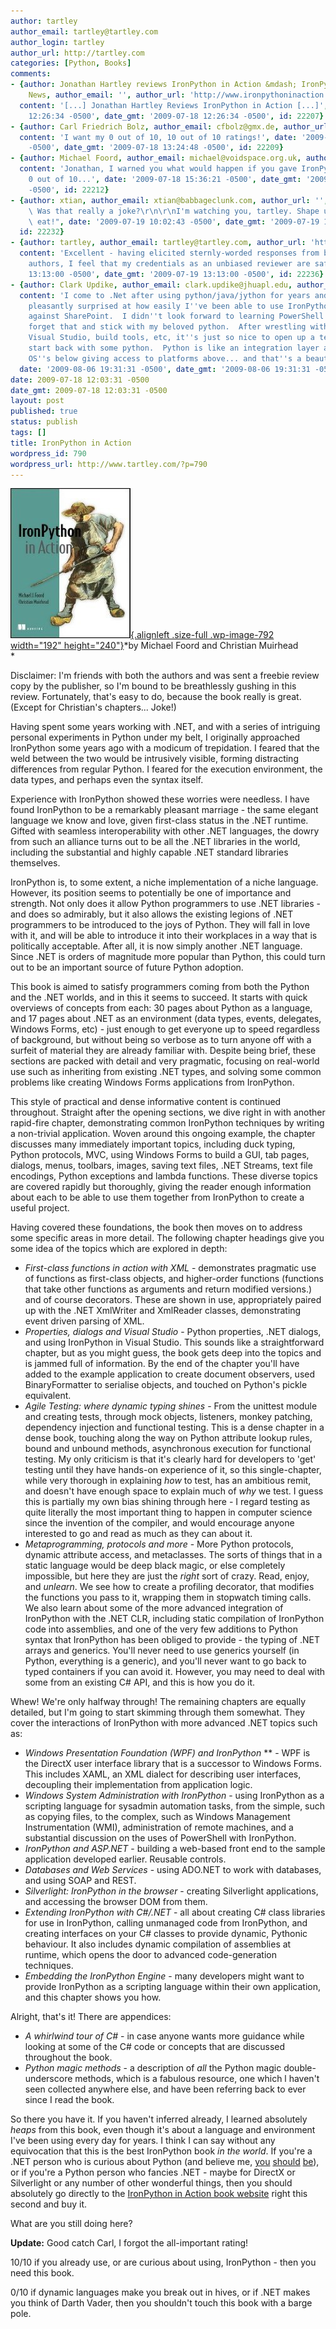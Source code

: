 ```yaml
---
author: tartley
author_email: tartley@tartley.com
author_login: tartley
author_url: http://tartley.com
categories: [Python, Books]
comments:
- {author: Jonathan Hartley reviews IronPython in Action &mdash; IronPython in Action
    News, author_email: '', author_url: 'http://www.ironpythoninaction.com/news/2009/7/18/jonathan-hartley-reviews-ironpython-in-action',
  content: '[...] Jonathan Hartley Reviews IronPython in Action [...]', date: '2009-07-18
    12:26:34 -0500', date_gmt: '2009-07-18 12:26:34 -0500', id: 22207}
- {author: Carl Friedrich Bolz, author_email: cfbolz@gmx.de, author_url: 'http://codespeak.net/~cfbolz/',
  content: 'I want my 0 out of 10, 10 out of 10 ratings!', date: '2009-07-18 13:24:48
    -0500', date_gmt: '2009-07-18 13:24:48 -0500', id: 22209}
- {author: Michael Foord, author_email: michael@voidspace.org.uk, author_url: 'http://www.ironpythoninaction.com/',
  content: 'Jonathan, I warned you what would happen if you gave IronPython in Action
    0 out of 10...', date: '2009-07-18 15:36:21 -0500', date_gmt: '2009-07-18 15:36:21
    -0500', id: 22212}
- {author: xtian, author_email: xtian@babbageclunk.com, author_url: '', content: "Hey!\
    \ Was that really a joke?\r\n\r\nI'm watching you, tartley. Shape up, or you don't\
    \ eat!", date: '2009-07-19 10:02:43 -0500', date_gmt: '2009-07-19 10:02:43 -0500',
  id: 22232}
- {author: tartley, author_email: tartley@tartley.com, author_url: 'http://tartley.com',
  content: 'Excellent - having elicited sternly-worded responses from both of the
    authors, I feel that my credentials as an unbiased reviewer are safe.', date: '2009-07-19
    13:13:00 -0500', date_gmt: '2009-07-19 13:13:00 -0500', id: 22236}
- {author: Clark Updike, author_email: clark.updike@jhuapl.edu, author_url: 'http://clarkupdike.blogspot.com',
  content: 'I come to .Net after using python/java/jython for years and I have been
    pleasantly surprised at how easily I''ve been able to use IronPython to script
    against SharePoint.  I didn''t look forward to learning PowerShell and now I can
    forget that and stick with my beloved python.  After wrestling with C#, Asp.Net,
    Visual Studio, build tools, etc, it''s just so nice to open up a text editor an
    start back with some python.  Python is like an integration layer abstracting
    OS''s below giving access to platforms above... and that''s a beautiful thing.',
  date: '2009-08-06 19:31:31 -0500', date_gmt: '2009-08-06 19:31:31 -0500', id: 22549}
date: 2009-07-18 12:03:31 -0500
date_gmt: 2009-07-18 12:03:31 -0500
layout: post
published: true
status: publish
tags: []
title: IronPython in Action
wordpress_id: 790
wordpress_url: http://www.tartley.com/?p=790
---
```


[![ironpython-in-action](/assets/2009/07/ironpython-in-action.jpg "ironpython-in-action"){.alignleft
.size-full .wp-image-792 width="192"
height="240"}](http://www.amazon.co.uk/IronPython-Action-Michael-Foord/dp/1933988339)*by
Michael Foord and Christian Muirhead\
*

Disclaimer: I'm friends with both the authors and was sent a freebie
review copy by the publisher, so I'm bound to be breathlessly gushing in
this review. Fortunately, that's easy to do, because the book really is
great. (Except for Christian's chapters... Joke!)

Having spent some years working with .NET, and with a series of
intriguing personal experiments in Python under my belt, I originally
approached IronPython some years ago with a modicum of trepidation. I
feared that the weld between the two would be intrusively visible,
forming distracting differences from regular Python. I feared for the
execution environment, the data types, and perhaps even the syntax
itself.

Experience with IronPython showed these worries were needless. I have
found IronPython to be a remarkably pleasant marriage - the same elegant
language we know and love, given first-class status in the .NET runtime.
Gifted with seamless interoperability with other .NET languages, the
dowry from such an alliance turns out to be all the .NET libraries in
the world, including the substantial and highly capable .NET standard
libraries themselves.

IronPython is, to some extent, a niche implementation of a niche
language. However, its position seems to potentially be one of
importance and strength. Not only does it allow Python programmers to
use .NET libraries - and does so admirably, but it also allows the
existing legions of .NET programmers to be introduced to the joys of
Python. They will fall in love with it, and will be able to introduce it
into their workplaces in a way that is politically acceptable. After
all, it is now simply another .NET language. Since .NET is orders of
magnitude more popular than Python, this could turn out to be an
important source of future Python adoption.

This book is aimed to satisfy programmers coming from both the Python
and the .NET worlds, and in this it seems to succeed. It starts with
quick overviews of concepts from each: 30 pages about Python as a
language, and 17 pages about .NET as an environment (data types, events,
delegates, Windows Forms, etc) - just enough to get everyone up to speed
regardless of background, but without being so verbose as to turn anyone
off with a surfeit of material they are already familiar with. Despite
being brief, these sections are packed with detail and very pragmatic,
focusing on real-world use such as inheriting from existing .NET types,
and solving some common problems like creating Windows Forms
applications from IronPython.

This style of practical and dense informative content is continued
throughout. Straight after the opening sections, we dive right in with
another rapid-fire chapter, demonstrating common IronPython techniques
by writing a non-trivial application. Woven around this ongoing example,
the chapter discusses many immediately important topics, including duck
typing, Python protocols, MVC, using Windows Forms to build a GUI, tab
pages, dialogs, menus, toolbars, images, saving text files, .NET
Streams, text file encodings, Python exceptions and lambda functions.
These diverse topics are covered rapidly but thoroughly, giving the
reader enough information about each to be able to use them together
from IronPython to create a useful project.

Having covered these foundations, the book then moves on to address some
specific areas in more detail. The following chapter headings give you
some idea of the topics which are explored in depth:

-   *First-class functions in action with XML* - demonstrates pragmatic
    use of functions as first-class objects, and higher-order functions
    (functions that take other functions as arguments and return
    modified versions.) and of course decorators. These are shown in
    use, appropriately paired up with the .NET XmlWriter and XmlReader
    classes, demonstrating event driven parsing of XML.
-   *Properties, dialogs and Visual Studio* - Python properties, .NET
    dialogs, and using IronPython in Visual Studio. This sounds like a
    straightforward chapter, but as you might guess, the book gets deep
    into the topics and is jammed full of information. By the end of the
    chapter you'll have added to the example application to create
    document observers, used BinaryFormatter to serialise objects, and
    touched on Python's pickle equivalent.
-   *Agile Testing: where dynamic typing shines* - From the unittest
    module and creating tests, through mock objects, listeners, monkey
    patching, dependency injection and functional testing. This is a
    dense chapter in a dense book, touching along the way on Python
    attribute lookup rules, bound and unbound methods, asynchronous
    execution for functional testing. My only criticism is that it's
    clearly hard for developers to 'get' testing until they have
    hands-on experience of it, so this single-chapter, while very
    thorough in explaining *how* to test, has an ambitious remit, and
    doesn't have enough space to explain much of *why* we test. I guess
    this is partially my own bias shining through here - I regard
    testing as quite literally the most important thing to happen in
    computer science since the invention of the compiler, and would
    encourage anyone interested to go and read as much as they can about
    it.
-   *Metaprogramming, protocols and more* - More Python protocols,
    dynamic attribute access, and metaclasses. The sorts of things that
    in a static language would be deep black magic, or else completely
    impossible, but here they are just the *right* sort of crazy. Read,
    enjoy, and *unlearn*. We see how to create a profiling decorator,
    that modifies the functions you pass to it, wrapping them in
    stopwatch timing calls. We also learn about some of the more
    advanced integration of IronPython with the .NET CLR, including
    static compilation of IronPython code into assemblies, and one of
    the very few additions to Python syntax that IronPython has been
    obliged to provide - the typing of .NET arrays and generics. You'll
    never need to use generics yourself (in Python, everything is a
    generic), and you'll never want to go back to typed containers if
    you can avoid it. However, you may need to deal with some from an
    existing C\# API, and this is how you do it.

Whew! We're only halfway through! The remaining chapters are equally
detailed, but I'm going to start skimming through them somewhat. They
cover the interactions of IronPython with more advanced .NET topics such
as:

-   *Windows Presentation Foundation (WPF) and IronPython* ** - WPF is
    the DirectX user interface library that is a successor to Windows
    Forms. This includes XAML, an XML dialect for describing user
    interfaces, decoupling their implementation from application logic.
-   *Windows System Administration with IronPython* - using IronPython
    as a scripting language for sysadmin automation tasks, from the
    simple, such as copying files, to the complex, such as Windows
    Management Instrumentation (WMI), administration of remote machines,
    and a substantial discussion on the uses of PowerShell with
    IronPython.
-   *IronPython and* *ASP.NET* - building a web-based front end to the
    sample application developed earlier. Reusable controls.
-   *Databases and Web Services* - using ADO.NET to work with databases,
    and using SOAP and REST.
-   *Silverlight: IronPython in the browser* - creating Silverlight
    applications, and accessing the browser DOM from them.
-   *Extending IronPython with C\#/.NET* - all about creating C\# class
    libraries for use in IronPython, calling unmanaged code from
    IronPython, and creating interfaces on your C\# classes to provide
    dynamic, Pythonic behaviour. It also includes dynamic compilation of
    assemblies at runtime, which opens the door to advanced
    code-generation techniques.
-   *Embedding the IronPython Engine* - many developers might want to
    provide IronPython as a scripting language within their own
    application, and this chapter shows you how.

Alright, that's it! There are appendices:

-   *A whirlwind tour of C\#* - in case anyone wants more guidance while
    looking at some of the C\# code or concepts that are discussed
    throughout the book.
-   *Python magic methods* - a description of *all* the Python magic
    double-underscore methods, which is a fabulous resource, one which l
    haven't seen collected anywhere else, and have been referring back
    to ever since I read the book.

So there you have it. If you haven't inferred already, I learned
absolutely *heaps* from this book, even though it's about a language and
environment I've been using every day for years. I think I can say
without any equivocation that this is the best IronPython book *in the
world*. If you're a .NET person who is curious about Python (and believe
me, [you](http://xkcd.com/353/)
[should](http://www.paulgraham.com/avg.html)
[be](http://www.python.org/about/success/esr/)), or if you're a Python
person who fancies .NET - maybe for DirectX or Silverlight or any number
of other wonderful things, then you should absolutely go directly to the
[IronPython in Action book website](http://www.ironpythoninaction.com/)
right this second and buy it.

What are you still doing here?

**Update:** Good catch Carl, I forgot the all-important rating!

10/10 if you already use, or are curious about using, IronPython - then
you need this book.

0/10 if dynamic languages make you break out in hives, or if .NET makes
you think of Darth Vader, then you shouldn't touch this book with a
barge pole.
